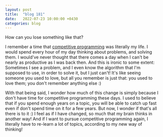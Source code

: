 ```yaml
---
layout: post
title:  "blog 181"
date:   2022-07-23 10:00:00 +0430
categories: blog
---
```


How can you lose something like that?

I remember a time that [competitive programming](https://en.wikipedia.org/wiki/Competitive_programming) was literally my life. I would spend every hour of my day thinking about problems, and solving them. I would've never thought that there comes a day when I can't be nearly as productive as I was back then. And this is ironic to some extent: Sometimes I see a problem, and I even know the algorithm that I'm supposed to use, in order to solve it, but I just can't! It's like seeing someone you used to love, but all you remember is just that: you used to love them; you don't remember anything else :)

With that being said, I wonder how much of this change is simply because I don't have time for competitive programming these days. I used to believe that if you spend enough years on a topic, you will be able to catch up fast even if don't spend time on it for a few years. But now, I wonder if that's all there is to it :) I feel as if I have changed, so much that my brain thinks in another way! And if I want to pursue competitive programming again, I literally have to re-learn a lot of topics, according to my new way of thinking!
